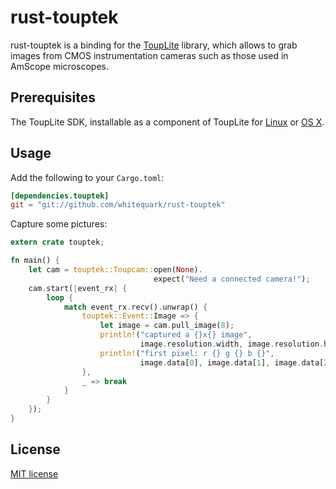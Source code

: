 rust-touptek
============

rust-touptek is a binding for the [ToupLite][] library, which allows to grab images from CMOS instrumentation cameras such as those used in AmScope microscopes.

[touplite]: http://www.touptek.com/download/showdownload.php?lang=en&id=2

Prerequisites
-------------

The ToupLite SDK, installable as a component of ToupLite for [Linux][touplitelinux] or [OS X][toupliteosx].

[touplitelinux]: http://www.touptek.com/download/showdownload.php?lang=en&id=28
[toupliteosx]: http://www.touptek.com/download/showdownload.php?lang=en&id=29

Usage
-----

Add the following to your `Cargo.toml`:

``` toml
[dependencies.touptek]
git = "git://github.com/whitequark/rust-touptek"
```

Capture some pictures:

``` rust
extern crate touptek;

fn main() {
    let cam = touptek::Toupcam::open(None).
                                expect("Need a connected camera!");
    cam.start(|event_rx| {
        loop {
            match event_rx.recv().unwrap() {
                touptek::Event::Image => {
                    let image = cam.pull_image(8);
                    println!("captured a {}x{} image",
                             image.resolution.width, image.resolution.height);
                    println!("first pixel: r {} g {} b {}",
                             image.data[0], image.data[1], image.data[2])
                },
                _ => break
            }
        }
    });
}
```

License
-------

[MIT license](LICENSE.txt)
